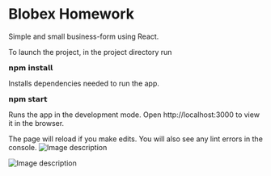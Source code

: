 # Blobex Homework
Simple and small business-form using React. 

To launch the project, in the project directory run

𝗻𝗽𝗺 𝗶𝗻𝘀𝘁𝗮𝗹𝗹

Installs dependencies needed to run the app.

𝗻𝗽𝗺 𝘀𝘁𝗮𝗿𝘁

Runs the app in the development mode.
Open http://localhost:3000 to view it in the browser.

The page will reload if you make edits.
You will also see any lint errors in the console.
![Image description](http://i.imgur.com/2cOSwR5.png)

![Image description](http://i.imgur.com/MVMKZ3S.png)

